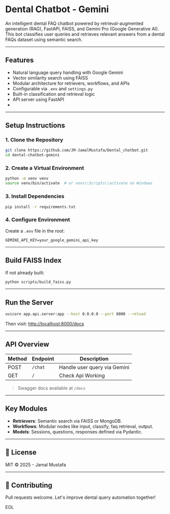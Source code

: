 
# Dental Chatbot - Gemini

An intelligent dental FAQ chatbot powered by retrieval-augmented generation (RAG), FastAPI, FAISS, and Gemini Pro (Google Generative AI). This bot classifies user queries and retrieves relevant answers from a dental FAQs dataset using semantic search.

---

##  Features

-  Natural language query handling with Google Gemini
-  Vector similarity search using FAISS
-  Modular architecture for retrievers, workflows, and APIs
-  Configurable via `.env` and `settings.py`
-  Built-in classification and retrieval logic
-  API server using FastAPI
- 
---

##  Setup Instructions

### 1. Clone the Repository
``` bash
git clone https://github.com/JM-JamalMustafa/Dental_chatbot.git
cd dental-chatbot-gemini
```

### 2. Create a Virtual Environment
```bash
python -m venv venv
source venv/bin/activate  # or venv\\Scripts\\activate on Windows
```

### 3. Install Dependencies
```bash
pip install -r requirements.txt
```

### 4. Configure Environment
Create a `.env` file in the root:
```
GEMINI_API_KEY=your_google_gemini_api_key
```

---

##  Build FAISS Index

If not already built:

```bash
python scripts/build_faiss.py
```

---

##  Run the Server

```bash
uvicorn app.api.server:app --host 0.0.0.0 --port 8000 --reload
```

Then visit: [http://localhost:8000/docs](http://localhost:8000/docs)

---

## API Overview

| Method | Endpoint       | Description                  |
|--------|----------------|------------------------------|
| POST   | `/chat`        | Handle user query via Gemini |
| GET    | `/`            | Check Api Working            |

> Swagger docs available at `/docs`
 
---

##  Key Modules

- **Retrievers**: Semantic search via FAISS or MongoDB.
- **Workflows**: Modular nodes like input, classify, faq retrieval, output.
- **Models**: Sessions, questions, responses defined via Pydantic.

---


## 📜 License

MIT © 2025 - Jamal Mustafa

---

## 🤝 Contributing

Pull requests welcome. Let's improve dental query automation together!

EOL
